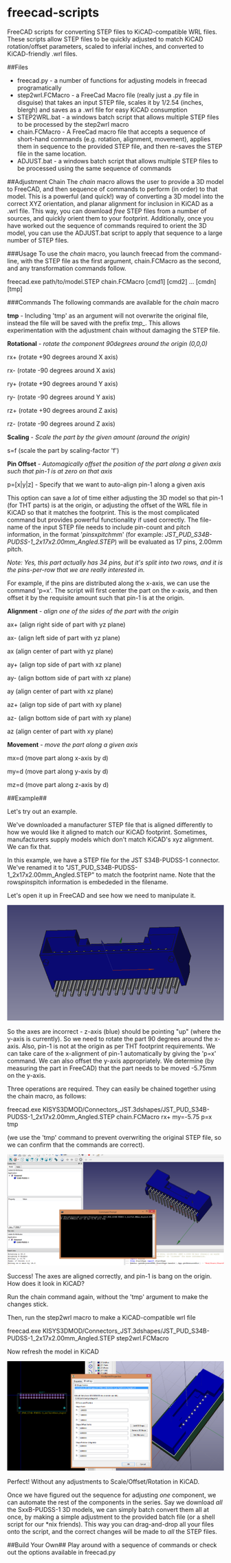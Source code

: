 # freecad-scripts
FreeCAD scripts for converting STEP files to KiCAD-compatible WRL files. These scripts allow STEP files to be quickly adjusted to match KiCAD rotation/offset parameters, scaled to inferial inches, and converted to KiCAD-friendly .wrl files. 

##Files
- freecad.py - a number of functions for adjusting models in freecad programatically
- step2wrl.FCMacro - a FreeCad Macro file (really just a .py file in disguise) that takes an input STEP file, scales it by 1/2.54 (inches, blergh) and saves as a .wrl file for easy KiCAD consumption
- STEP2WRL.bat - a windows batch script that allows multiple STEP files to be processed by the step2wrl macro
- chain.FCMacro - A FreeCad macro file that accepts a sequence of short-hand commands (e.g. rotation, alignment, movement), applies them in sequence to the provided STEP file, and then re-saves the STEP file in the same location.
- ADJUST.bat - a windows batch script that allows multiple STEP files to be processed using the same sequence of commands 

##Adjustment Chain
The *chain* macro allows the user to provide a 3D model to FreeCAD, and then sequence of commands to perform (in order) to that model. This is a powerful (and quick!) way of converting a 3D model into the correct XYZ orientation, and planar alignment for inclusion in KiCAD as a .wrl file.
This way, you can download *free* STEP files from a number of sources, and quickly orient them to your footprint.
Additionally, once you have worked out the sequence of commands required to orient the 3D model, you can use the ADJUST.bat script to apply that sequence to a large number of STEP files.

###Usage
To use the *chain* macro, you launch freecad from the command-line, with the STEP file as the first argument, chain.FCMacro as the second, and any transformation commands follow.

freecad.exe path/to/model.STEP chain.FCMacro [cmd1] [cmd2] ... [cmdn] [tmp]

###Commands
The following commands are available for the *chain* macro

**tmp** - Including 'tmp' as an argument will not overwrite the original file, instead the file will be saved with the prefix *tmp_*. This allows experimentation with the adjustment chain without damaging the STEP file.

**Rotational** - *rotate the component 90degrees around the origin (0,0,0)*

rx+ (rotate +90 degrees around X axis)

rx- (rotate -90 degrees around X axis)

ry+ (rotate +90 degrees around Y axis)

ry- (rotate -90 degrees around Y axis)


rz+ (rotate +90 degrees around Z axis)

rz- (rotate -90 degrees around Z axis)

**Scaling** - *Scale the part by the given amount (around the origin)*

s=f (scale the part by scaling-factor 'f')

**Pin Offset** - *Automagically offset the position of the part along a given axis such that pin-1 is at zero on that axis*

p=[x|y|z] - Specify that we want to auto-align pin-1 along a given axis

This option can save a *lot* of time either adjusting the 3D model so that pin-1 (for THT parts) is at the origin, or adjusting the offset of the WRL file in KiCAD so that it matches the footprint. This is the most complicated command but provides powerful functionality if used correctly. The file-name of the input STEP file needs to include pin-count and pitch information, in the format '*pins*x*pitch*mm' (for example: *JST_PUD_S34B-PUDSS-1_2x17x2.00mm_Angled.STEP*) will be evaluated as 17 pins, 2.00mm pitch. 

*Note: Yes, this part actually has 34 pins, but it's split into two rows, and it is the pins-per-row that we are really interested in.*

For example, if the pins are distributed along the x-axis, we can use the command 'p=x'. The script will first center the part on the x-axis, and then offset it by the requisite amount such that pin-1 is at the origin.

**Alignment** - *align one of the sides of the part with the origin*

ax+ (align right side of part with yz plane)

ax- (align left side of part with yz plane)

ax  (align center of part with yz plane)

ay+ (align top side of part with xz plane)

ay- (align bottom side of part with xz plane)

ay  (align center of part with xz plane)

az+ (align top side of part with xy plane)

az- (align bottom side of part with xy plane)

az  (align center of part with xy plane)

**Movement** - *move the part along a given axis*

mx=d (move part along x-axis by d)

my=d (move part along y-axis by d)

mz=d (move part along z-axis by d)

##Example##

Let's try out an example.

We've downloaded a manufacturer STEP file that is aligned differently to how we would like it aligned to match our KiCAD footprint. Sometimes, manufacturers supply models which don't match KiCAD's xyz alignment. We can fix that.

In this example, we have a STEP file for the JST S34B-PUDSS-1 connector. We've renamed it to "JST_PUD_S34B-PUDSS-1_2x17x2.00mm_Angled.STEP" to match the footprint name. Note that the rows*pins*pitch information is embededed in the filename.

Let's open it up in FreeCAD and see how we need to manipulate it.

![alt tag](example/pud_before.png?raw=True "Before")

So the axes are incorrect - z-axis (blue) should be pointing "up" (where the y-axis is currently). So we need to rotate the part 90 degrees around the x-axis. Also, pin-1 is not at the origin as per THT footprint requirements. We can take care of the x-alignment of pin-1 automatically by giving the 'p=x' command. We can also offset the y-axis appropriately. We determine (by measuring the part in FreeCAD) that the part needs to be moved -5.75mm on the y-axis.

Three operations are required. They can easily be chained together using the chain macro, as follows:

freecad.exe KISYS3DMOD/Connectors_JST.3dshapes/JST_PUD_S34B-PUDSS-1_2x17x2.00mm_Angled.STEP chain.FCMacro rx+ my=-5.75 p=x tmp

(we use the 'tmp' command to prevent overwriting the original STEP file, so we can confirm that the commands are correct).

![alt tag](example/pud_after.png?raw=True "After")

Success! The axes are aligned correctly, and pin-1 is bang on the origin. How does it look in KiCAD?

Run the chain command again, without the 'tmp' argument to make the changes stick.

Then, run the step2wrl macro to make a KiCAD-compatible wrl file

freecad.exe KISYS3DMOD/Connectors_JST.3dshapes/JST_PUD_S34B-PUDSS-1_2x17x2.00mm_Angled.STEP step2wrl.FCMacro

Now refresh the model in KiCAD

![alt tag](example/pud_kicad.png?raw=True "KiCAD")

Perfect! Without any adjustments to Scale/Offset/Rotation in KiCAD.

Once we have figured out the sequence for adjusting *one* component, we can automate the rest of the components in the series. Say we download *all* the SxxB-PUDSS-1 3D models, we can simply batch convert them all at once, by making a simple adjustment to the provided batch file (or a shell script for our *nix friends). This way you can drag-and-drop all your files onto the script, and the correct changes will be made to *all* the STEP files.

##Build Your Own##
Play around with a sequence of commands or check out the options available in freecad.py


